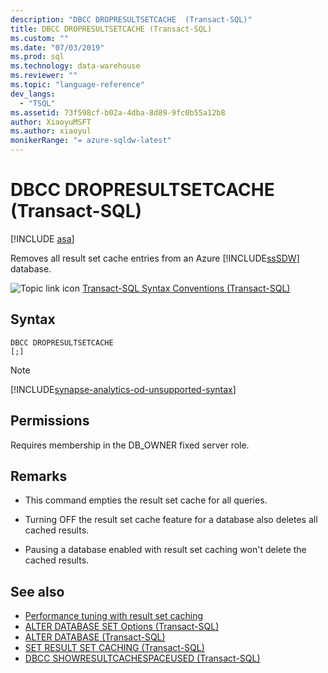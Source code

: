 ```yaml
---
description: "DBCC DROPRESULTSETCACHE  (Transact-SQL)"
title: DBCC DROPRESULTSETCACHE (Transact-SQL)
ms.custom: ""
ms.date: "07/03/2019"
ms.prod: sql
ms.technology: data-warehouse
ms.reviewer: ""
ms.topic: "language-reference"
dev_langs: 
  - "TSQL"
ms.assetid: 73f598cf-b02a-4dba-8d89-9fc0b55a12b8
author: XiaoyuMSFT 
ms.author: xiaoyul
monikerRange: "= azure-sqldw-latest"
---
```


# DBCC DROPRESULTSETCACHE  (Transact-SQL)

[!INCLUDE [asa](../../includes/applies-to-version/asa.md)]

Removes all result set cache entries from an Azure [!INCLUDE[ssSDW](../../includes/sssdw-md.md)] database.
  
![Topic link icon](../../database-engine/configure-windows/media/topic-link.gif "Topic link icon") [Transact-SQL Syntax Conventions &#40;Transact-SQL&#41;](../../t-sql/language-elements/transact-sql-syntax-conventions-transact-sql.md)
  
## Syntax  
  
```syntaxsql
DBCC DROPRESULTSETCACHE
[;]  
```  

> [!NOTE]
> [!INCLUDE[synapse-analytics-od-unsupported-syntax](../../includes/synapse-analytics-od-unsupported-syntax.md)]

## Permissions

Requires membership in the DB_OWNER fixed server role.

## Remarks

- This command empties the result set cache for all queries.  

- Turning OFF the result set cache feature for a database also deletes all cached results.  

- Pausing a database enabled with result set caching won't delete the cached results.  

## See also

- [Performance tuning with result set caching](/azure/sql-data-warehouse/performance-tuning-result-set-caching)</br>
- [ALTER DATABASE SET Options &#40;Transact-SQL&#41;](../statements/alter-database-transact-sql-set-options.md?view=azure-sqldw-latest&preserve-view=true)</br>
- [ALTER DATABASE &#40;Transact-SQL&#41;](../statements/alter-database-transact-sql.md?view=azure-sqldw-latest&preserve-view=true)</br>
- [SET RESULT SET CACHING &#40;Transact-SQL&#41;](../statements/set-result-set-caching-transact-sql.md)</br>
- [DBCC SHOWRESULTCACHESPACEUSED &#40;Transact-SQL&#41;](./dbcc-showresultcachespaceused-transact-sql.md)